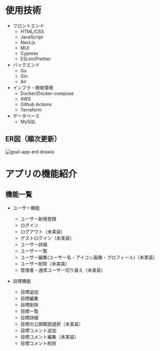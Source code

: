# 使用技術

- フロントエンド
  - HTML/CSS
  - JavaScript
  - Next.js
  - MUI
  - Cypress
  - ESLint/Prettier
- バックエンド
  - Go
  - Gin
  - Air
- インフラ・開発環境
  - Docker/Docker-compose
  - AWS
  - Github Actions
  - Terraform
- データベース
  - MySQL

## ER図（順次更新）
![goal-app-erd drawio](https://github.com/YusukeSakuraba/goal-app/assets/69101210/0273e96f-6d50-4e1e-bf8d-f3b93e33f315)


# アプリの機能紹介

## 機能一覧

- ユーザー機能

  - ユーザー新規登録
  - ログイン
  - ログアウト（未実装）
  - ゲストログイン（未実装）
  - ユーザー詳細
  - ユーザー一覧
  - ユーザー編集(ユーザー名・アイコン画像・プロフィール)（未実装）
  - ユーザー削除（未実装）
  - 管理者・通常ユーザー切り替え（未実装）

- 目標機能
  - 目標追加
  - 目標編集
  - 目標削除
  - 目標一覧
  - 目標詳細
  - 目標の公開範囲選択（未実装）
  - 目標コメント追加
  - 目標コメント編集（未実装）
  - 目標コメント削除
